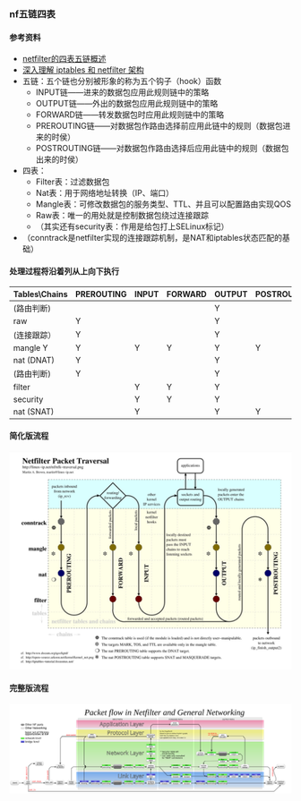### nf五链四表

#### 参考资料
* [netfilter的四表五链概述](https://blog.csdn.net/angelqucheng/article/details/90032897)
* [深入理解 iptables 和 netfilter 架构](https://arthurchiao.art/blog/deep-dive-into-iptables-and-netfilter-arch-zh/)
* 五链：五个链也分别被形象的称为五个钩子（hook）函数
  * INPUT链——进来的数据包应用此规则链中的策略
  * OUTPUT链——外出的数据包应用此规则链中的策略
  * FORWARD链——转发数据包时应用此规则链中的策略
  * PREROUTING链——对数据包作路由选择前应用此链中的规则（数据包进来的时侯）
  * POSTROUTING链——对数据包作路由选择后应用此链中的规则（数据包出来的时侯）
* 四表：
  * Filter表：过滤数据包
  * Nat表：用于网络地址转换（IP、端口）
  * Mangle表：可修改数据包的服务类型、TTL、并且可以配置路由实现QOS
  * Raw表：唯一的用处就是控制数据包绕过连接跟踪
  * （其实还有security表：作用是给包打上SELinux标记）
* （conntrack是netfilter实现的连接跟踪机制，是NAT和iptables状态匹配的基础）

#### 处理过程将沿着列从上向下执行
|Tables\Chains	|PREROUTING	|INPUT	|FORWARD	|OUTPUT	|POSTROUTING|
|---|---|---|---|---|---|
|(路由判断)	| 	| 	| 	|Y	|| 
|raw	    |Y	| 	| 	|Y	||
|(连接跟踪）	|Y	| 	| 	|Y	|| 
|mangle	Y	|Y	|Y	|Y	|Y  |Y|
|nat (DNAT)	|Y	| 	| 	|Y	||
|(路由判断)	|Y	| 	| 	|Y	||
|filter	 	|   |Y	|Y	|Y	||
|security	| 	|Y	|Y	|Y	||
|nat (SNAT)	| 	|Y	| 	|Y	|Y|

#### 简化版流程
![img](../images/nfk-tracersal.jpg)

#### 完整版流程
![img](../images/netfilter-packet-flow.svg)


